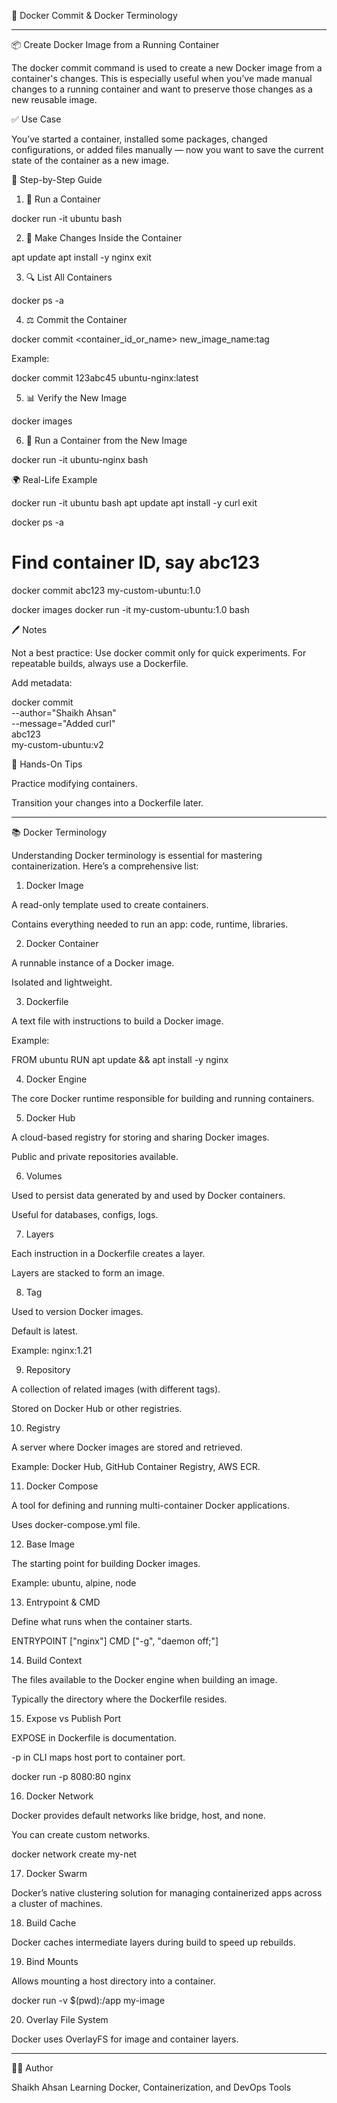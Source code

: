 📘 Docker Commit & Docker Terminology


---

📦 Create Docker Image from a Running Container

The docker commit command is used to create a new Docker image from a container's changes. This is especially useful when you’ve made manual changes to a running container and want to preserve those changes as a new reusable image.

✅ Use Case

You’ve started a container, installed some packages, changed configurations, or added files manually — now you want to save the current state of the container as a new image.

🧭 Step-by-Step Guide

1. 🚀 Run a Container

docker run -it ubuntu bash

2. 📝 Make Changes Inside the Container

apt update
apt install -y nginx
exit

3. 🔍 List All Containers

docker ps -a

4. ⚖️ Commit the Container

docker commit <container_id_or_name> new_image_name:tag

Example:

docker commit 123abc45 ubuntu-nginx:latest

5. 📊 Verify the New Image

docker images

6. 🔁 Run a Container from the New Image

docker run -it ubuntu-nginx bash

🌍 Real-Life Example

docker run -it ubuntu bash
apt update
apt install -y curl
exit

docker ps -a
# Find container ID, say abc123

docker commit abc123 my-custom-ubuntu:1.0

docker images
docker run -it my-custom-ubuntu:1.0 bash

🖊️ Notes

Not a best practice: Use docker commit only for quick experiments. For repeatable builds, always use a Dockerfile.

Add metadata:


docker commit \
  --author="Shaikh Ahsan" \
  --message="Added curl" \
  abc123 \
  my-custom-ubuntu:v2

🧪 Hands-On Tips

Practice modifying containers.

Transition your changes into a Dockerfile later.



---

📚 Docker Terminology 

Understanding Docker terminology is essential for mastering containerization. Here’s a comprehensive list:

1. Docker Image

A read-only template used to create containers.

Contains everything needed to run an app: code, runtime, libraries.


2. Docker Container

A runnable instance of a Docker image.

Isolated and lightweight.


3. Dockerfile

A text file with instructions to build a Docker image.

Example:


FROM ubuntu
RUN apt update && apt install -y nginx

4. Docker Engine

The core Docker runtime responsible for building and running containers.


5. Docker Hub

A cloud-based registry for storing and sharing Docker images.

Public and private repositories available.


6. Volumes

Used to persist data generated by and used by Docker containers.

Useful for databases, configs, logs.


7. Layers

Each instruction in a Dockerfile creates a layer.

Layers are stacked to form an image.


8. Tag

Used to version Docker images.

Default is latest.

Example: nginx:1.21


9. Repository

A collection of related images (with different tags).

Stored on Docker Hub or other registries.


10. Registry

A server where Docker images are stored and retrieved.

Example: Docker Hub, GitHub Container Registry, AWS ECR.


11. Docker Compose

A tool for defining and running multi-container Docker applications.

Uses docker-compose.yml file.


12. Base Image

The starting point for building Docker images.

Example: ubuntu, alpine, node


13. Entrypoint & CMD

Define what runs when the container starts.


ENTRYPOINT ["nginx"]
CMD ["-g", "daemon off;"]

14. Build Context

The files available to the Docker engine when building an image.

Typically the directory where the Dockerfile resides.


15. Expose vs Publish Port

EXPOSE in Dockerfile is documentation.

-p in CLI maps host port to container port.


docker run -p 8080:80 nginx

16. Docker Network

Docker provides default networks like bridge, host, and none.

You can create custom networks.


docker network create my-net

17. Docker Swarm

Docker’s native clustering solution for managing containerized apps across a cluster of machines.


18. Build Cache

Docker caches intermediate layers during build to speed up rebuilds.


19. Bind Mounts

Allows mounting a host directory into a container.


docker run -v $(pwd):/app my-image

20. Overlay File System

Docker uses OverlayFS for image and container layers.



---

👨‍💻 Author

Shaikh Ahsan
Learning Docker, Containerization, and DevOps Tools


